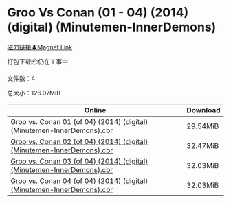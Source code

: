 # Groo Vs Conan (01 - 04) (2014) (digital) (Minutemen-InnerDemons)

[磁力链接⬇Magnet Link](magnet:?xt=urn:btih:00d01f1bccf98c89bb99c1254e9e0d6e0b391fec&dn=Groo%20Vs%20Conan%20%2801%20-%2004%29%20%282014%29%20%28digital%29%20%28Minutemen-InnerDemons%29)

打包下载📦仍在工事中

文件数：4

总大小：126.07MiB

Online | Download
--- | ---
Groo vs. Conan 01 (of 04) (2014) (digital) (Minutemen-InnerDemons).cbr | 29.54MiB
[Groo vs. Conan 02 (of 04) (2014) (digital) (Minutemen-InnerDemons).cbr](https://github.com/alicewish/markdown/blob/master/comic/Groo-vs-Conan-02-of-04-2014-digital-Minutemen-InnerDemons-cbr.md) | 32.47MiB
[Groo vs. Conan 03 (of 04) (2014) (digital) (Minutemen-InnerDemons).cbr](https://github.com/alicewish/markdown/blob/master/comic/Groo-vs-Conan-03-of-04-2014-digital-Minutemen-InnerDemons-cbr.md) | 32.03MiB
[Groo vs. Conan 04 (of 04) (2014) (digital) (Minutemen-InnerDemons).cbr](https://github.com/alicewish/markdown/blob/master/comic/Groo-vs-Conan-04-of-04-2014-digital-Minutemen-InnerDemons-cbr.md) | 32.03MiB
